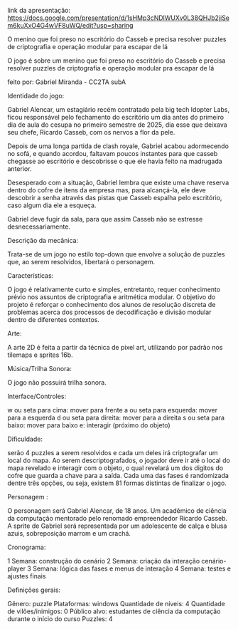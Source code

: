 link da apresentação: https://docs.google.com/presentation/d/1sHMp3cNDlWUXv0L38QHJb2jiSem6kuXxO4G4wVF8uWQ/edit?usp=sharing

O menino que foi preso no escritório do Casseb e precisa resolver puzzles de criptografia e operação modular para escapar de lá 

O jogo é sobre um menino que foi preso no escritório do Casseb e precisa resolver puzzles de criptografia e operação modular pra escapar de lá

feito por: Gabriel Miranda - CC2TA subA

Identidade do jogo:

Gabriel Alencar, um estagiário recém contratado pela big tech Idopter Labs, ficou responsável pelo fechamento do escritório um dia antes do primeiro dia de aula do cesupa no primeiro semestre de 2025, dia esse que deixava seu chefe, Ricardo Casseb, com os nervos a flor da pele.

Depois de uma longa partida de clash royale, Gabriel acabou adormecendo no sofá, e quando acordou, faltavam poucos instantes para que casseb chegasse ao escritório e descobrisse o que ele havia feito na madrugada anterior.

Desesperado com a situação, Gabriel lembra que existe uma chave reserva dentro do cofre de itens da empresa mas, para alcançá-la, ele deve descobrir a senha através das pistas que Casseb espalha pelo escritório, caso algum dia ele a esqueça.

Gabriel deve fugir da sala, para que assim Casseb não se estresse desnecessariamente.

Descrição da mecânica:

Trata-se de um jogo no estilo top-down que envolve a solução de puzzles que, ao serem resolvidos, libertará o personagem.

Características: 

O jogo é relativamente curto e simples, entretanto, requer conhecimento prévio nos assuntos de criptografia e aritmética modular. O objetivo do projeto é reforçar o conhecimento dos alunos de resolução discreta de problemas acerca dos processos de decodificação e divisão modular dentro de diferentes contextos.

Arte:

A arte 2D é feita a partir da técnica de pixel art, utilizando por padrão nos tilemaps e sprites 16b.

Música/Trilha Sonora:

O jogo não possuirá trilha sonora.

Interface/Controles:

w ou seta para cima: mover para frente
a ou seta para esquerda: mover para a esquerda
d ou seta para direita: mover para a direita
s ou seta para baixo: mover para baixo
e: interagir (próximo do objeto)

Dificuldade:

serão 4 puzzles a serem resolvidos e cada um deles irá criptografar um local do mapa. Ao serem descriptografados, o jogador deve ir até o local do mapa revelado e interagir com o objeto, o qual revelará um dos digitos do cofre que guarda a chave para a saída. Cada uma das fases é randomizada dentre três opções, ou seja, existem 81 formas distintas de finalizar o jogo.

Personagem :

O personagem será Gabriel Alencar, de 18 anos. Um acadêmico de ciência da computação mentorado pelo renomado empreendedor Ricardo Casseb. A sprite de Gabriel será representada por um adolescente de calça e blusa azuis, sobreposição marrom e um crachá.

Cronograma:

1 Semana: construção do cenário
2 Semana: criação da interação cenário-player
3 Semana: lógica das fases e menus de interação
4 Semana: testes e ajustes finais

Definições gerais:

Gênero: puzzle
Plataformas: windows
Quantidade de níveis: 4
Quantidade de vilões/inimigos: 0
Público alvo: estudantes de ciência da computação durante o início do curso
Puzzles: 4

